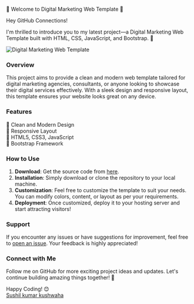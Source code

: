 🚀 Welcome to Digital Marketing Web Template 🚀

Hey GitHub Connections!

I'm thrilled to introduce you to my latest project—a Digital Marketing Web Template built with HTML, CSS, JavaScript, and Bootstrap. 🎉

![Digital Marketing Web Template](link_to_screenshot)

### Overview
This project aims to provide a clean and modern web template tailored for digital marketing agencies, consultants, or anyone looking to showcase their digital services effectively. With a sleek design and responsive layout, this template ensures your website looks great on any device.

### Features
🌟 Clean and Modern Design  
🌟 Responsive Layout  
🌟 HTML5, CSS3, JavaScript  
🌟 Bootstrap Framework  

### How to Use
1. **Download**: Get the source code from [here](https://github.com/CodewithsushilOfficial/digitsl-marketing).
2. **Installation**: Simply download or clone the repository to your local machine.
3. **Customization**: Feel free to customize the template to suit your needs. You can modify colors, content, or layout as per your requirements.
4. **Deployment**: Once customized, deploy it to your hosting server and start attracting visitors!

### Support
If you encounter any issues or have suggestions for improvement, feel free to [open an issue](https://github.com/CodewithsushilOfficial/digitsl-marketing/issues). Your feedback is highly appreciated!

### Connect with Me
Follow me on GitHub for more exciting project ideas and updates. Let's continue building amazing things together! 🚀

Happy Coding! 😊  
[Sushil kumar kushwaha](link_to_your_github_profile)
